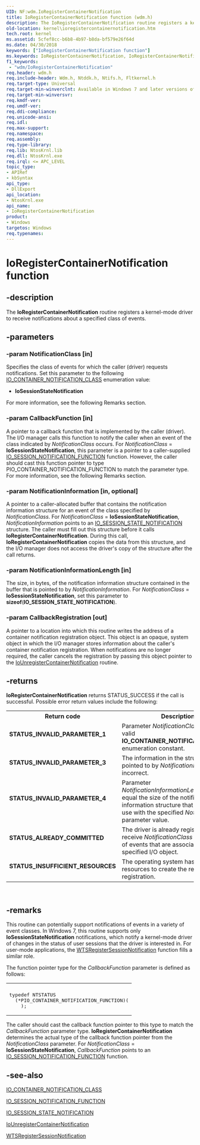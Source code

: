 ```yaml
---
UID: NF:wdm.IoRegisterContainerNotification
title: IoRegisterContainerNotification function (wdm.h)
description: The IoRegisterContainerNotification routine registers a kernel-mode driver to receive notifications about a specified class of events.
old-location: kernel\ioregistercontainernotification.htm
tech.root: kernel
ms.assetid: 5cfef8cc-b6b8-4b97-b8da-bf579e26f64d
ms.date: 04/30/2018
keywords: ["IoRegisterContainerNotification function"]
ms.keywords: IoRegisterContainerNotification, IoRegisterContainerNotification routine [Kernel-Mode Driver Architecture], k104_f99c2826-04ed-4aa6-9f19-6f97953eda31.xml, kernel.ioregistercontainernotification, wdm/IoRegisterContainerNotification
f1_keywords:
 - "wdm/IoRegisterContainerNotification"
req.header: wdm.h
req.include-header: Wdm.h, Ntddk.h, Ntifs.h, Fltkernel.h
req.target-type: Universal
req.target-min-winverclnt: Available in Windows 7 and later versions of the Windows operating system.
req.target-min-winversvr: 
req.kmdf-ver: 
req.umdf-ver: 
req.ddi-compliance: 
req.unicode-ansi: 
req.idl: 
req.max-support: 
req.namespace: 
req.assembly: 
req.type-library: 
req.lib: NtosKrnl.lib
req.dll: NtosKrnl.exe
req.irql: <= APC_LEVEL
topic_type:
- APIRef
- kbSyntax
api_type:
- DllExport
api_location:
- NtosKrnl.exe
api_name:
- IoRegisterContainerNotification
product:
- Windows
targetos: Windows
req.typenames: 
---
```


# IoRegisterContainerNotification function


## -description


The <b>IoRegisterContainerNotification</b> routine registers a kernel-mode driver to receive notifications about a specified class of events. 


## -parameters




### -param NotificationClass [in]

Specifies the class of events for which the caller (driver) requests notifications. Set this parameter to the following <a href="https://docs.microsoft.com/windows-hardware/drivers/ddi/wdm/ne-wdm-_io_container_notification_class">IO_CONTAINER_NOTIFICATION_CLASS</a> enumeration value:

<ul>
<li>
<b>IoSessionStateNotification</b>

</li>
</ul>
For more information, see the following Remarks section. 


### -param CallbackFunction [in]

A pointer to a callback function that is implemented by the caller (driver). The I/O manager calls this function to notify the caller when an event of the class indicated by <i>NotificationClass</i> occurs. For <i>NotificationClass</i> = <b>IoSessionStateNotification</b>, this parameter is a pointer to a caller-supplied <a href="https://docs.microsoft.com/windows-hardware/drivers/ddi/wdm/nc-wdm-io_session_notification_function">IO_SESSION_NOTIFICATION_FUNCTION</a> function. However, the caller should cast this function pointer to type PIO_CONTAINER_NOTIFICATION_FUNCTION to match the parameter type. For more information, see the following Remarks section.


### -param NotificationInformation [in, optional]

A pointer to a caller-allocated buffer that contains the notification information structure for an event of the class specified by <i>NotificationClass</i>. For <i>NotificationClass</i> = <b>IoSessionStateNotification</b>, <i>NotificationInformation</i> points to an <a href="https://docs.microsoft.com/windows-hardware/drivers/ddi/wdm/ns-wdm-_io_session_state_notification">IO_SESSION_STATE_NOTIFICATION</a> structure. The caller must fill out this structure before it calls <b>IoRegisterContainerNotification</b>. During this call, <b>IoRegisterContainerNotification</b> copies the data from this structure, and the I/O manager does not access the driver's copy of the structure after the call returns.


### -param NotificationInformationLength [in]

The size, in bytes, of the notification information structure contained in the buffer that is pointed to by <i>NotificationInformation</i>. For <i>NotificationClass</i> = <b>IoSessionStateNotification</b>, set this parameter to <b>sizeof</b>(<b>IO_SESSION_STATE_NOTIFICATION</b>).


### -param CallbackRegistration [out]

A pointer to a location into which this routine writes the address of a container notification registration object. This object is an opaque, system object in which the I/O manager stores information about the caller's container notification registration. When notifications are no longer required, the caller cancels the registration by passing this object pointer to the <a href="https://docs.microsoft.com/windows-hardware/drivers/ddi/wdm/nf-wdm-iounregistercontainernotification">IoUnregisterContainerNotification</a> routine.


## -returns



<b>IoRegisterContainerNotification</b> returns STATUS_SUCCESS if the call is successful. Possible error return values include the following:

<table>
<tr>
<th>Return code</th>
<th>Description</th>
</tr>
<tr>
<td width="40%">
<dl>
<dt><b>STATUS_INVALID_PARAMETER_1</b></dt>
</dl>
</td>
<td width="60%">
Parameter <i>NotificationClass</i> is not a valid <b>IO_CONTAINER_NOTIFICATION_CLASS</b> enumeration constant. 

</td>
</tr>
<tr>
<td width="40%">
<dl>
<dt><b>STATUS_INVALID_PARAMETER_3</b></dt>
</dl>
</td>
<td width="60%">
The information in the structure that is pointed to by <i>NotificationInformation</i> is incorrect.

</td>
</tr>
<tr>
<td width="40%">
<dl>
<dt><b>STATUS_INVALID_PARAMETER_4</b></dt>
</dl>
</td>
<td width="60%">
Parameter <i>NotificationInformationLength</i> does not equal the size of the notification information structure that is required for use with the specified <i>NotificationClass</i> parameter value.

</td>
</tr>
<tr>
<td width="40%">
<dl>
<dt><b>STATUS_ALREADY_COMMITTED</b></dt>
</dl>
</td>
<td width="60%">
The driver is already registered to receive <i>NotificationClass</i> notifications of events that are associated with the specified I/O object. 

</td>
</tr>
<tr>
<td width="40%">
<dl>
<dt><b>STATUS_INSUFFICIENT_RESOURCES</b></dt>
</dl>
</td>
<td width="60%">
The operating system has insufficient resources to create the requested registration.

</td>
</tr>
</table>
 




## -remarks



This routine can potentially support notifications of events in a variety of event classes. In Windows 7, this routine supports only <b>IoSessionStateNotification</b> notifications, which notify a kernel-mode driver of changes in the status of user sessions that the driver is interested in. For user-mode applications, the <a href="https://go.microsoft.com/fwlink/p/?linkid=155043">WTSRegisterSessionNotification</a> function fills a similar role.

The function pointer type for the <i>CallbackFunction</i> parameter is defined as follows:

<div class="code"><span codelanguage=""><table>
<tr>
<th></th>
</tr>
<tr>
<td>
<pre>typedef NTSTATUS
  (*PIO_CONTAINER_NOTIFICATION_FUNCTION)(
    );</pre>
</td>
</tr>
</table></span></div>
The caller should cast the callback function pointer to this type to match the <i>CallbackFunction</i> parameter type. <b>IoRegisterContainerNotification</b> determines the actual type of the callback function pointer from the <i>NotificationClass</i> parameter. For <i>NotificationClass</i> = <b>IoSessionStateNotification</b>, <i>CallbackFunction</i> points to an <a href="https://docs.microsoft.com/windows-hardware/drivers/ddi/wdm/nc-wdm-io_session_notification_function">IO_SESSION_NOTIFICATION_FUNCTION</a> function.




## -see-also




<a href="https://docs.microsoft.com/windows-hardware/drivers/ddi/wdm/ne-wdm-_io_container_notification_class">IO_CONTAINER_NOTIFICATION_CLASS</a>



<a href="https://docs.microsoft.com/windows-hardware/drivers/ddi/wdm/nc-wdm-io_session_notification_function">IO_SESSION_NOTIFICATION_FUNCTION</a>



<a href="https://docs.microsoft.com/windows-hardware/drivers/ddi/wdm/ns-wdm-_io_session_state_notification">IO_SESSION_STATE_NOTIFICATION</a>



<a href="https://docs.microsoft.com/windows-hardware/drivers/ddi/wdm/nf-wdm-iounregistercontainernotification">IoUnregisterContainerNotification</a>



<a href="https://go.microsoft.com/fwlink/p/?linkid=155043">WTSRegisterSessionNotification</a>
 

 

